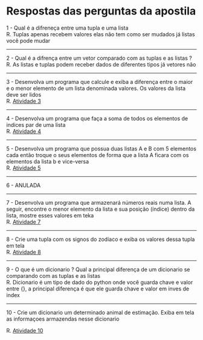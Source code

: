 # Respostas das perguntas da apostila

1 - Qual é a difreneça entre uma tupla e uma lista<br/>
R. Tuplas apenas recebem valores elas não tem como ser mudados já listas você pode mudar

<hr/>

2 - Qual é a difrença entre um vetor comparado com as tuplas e as listas ?<br/>
R. As listas e tuplas podem receber dados de diferentes tipos já vetores não

<hr/>

3 - Desenvolva um programa que calcule e exiba a diferença entre o maior e o menor elemento de um lista denominada valores. Os valores da lista deve ser lidos<br/>
R.  <a href="https://github.com/joaovtk/proz-course/blob/main/Python/ListasTuplas/Exe01.py">Atividade 3</a>

<hr/>

4 - Desenvolva um programa que faça a soma de todos os elementos de indices par de uma lista<br/> 
R. <a href="https://github.com/joaovtk/proz-course/blob/main/Python/Lista/sTuplas/Exe02.py">Atividade 4</a>

<hr/>

5 - Desenvolva um programa que possua duas listas A e B com 5 elementos cada então troque o seus elementos de forma que a lista A ficara com os elementos da lista b e vice-versa<br/>
R. <a href="https://github.com/joaovtk/proz-course/blob/main/Python/ListasTuplas/Exe03.py">Atividade 5</a>

<hr/>

6 - ANULADA

<hr/>

7 - Desenvolva um programa que armazenará números reais numa lista. A seguir, encontre o menor elemento da lista e sua posição (índice) dentro da lista, mostre esses valores em teka<br/>
R. <a href="https://github.com/joaovtk/proz-course/blob/main/Python/ListasTuplas/Exe05.py">Atividade 7</a>

<hr/>

8 - Crie uma tupla com os signos do zodíaco e exiba os valores dessa tupla em tela<br/>
R. <a href="https://github.com/joaovtk/proz-course/blob/main/Python/ListasTuplas/Exe06.py">Atividade 8</a>

<hr/>

9 - O que é um dicionario ? Qual a principal diferença de um dicionario se comparando com as tuplas e as listas <br/>
R. Dicionario é um tipo de dado do python onde você guarda chave e valor entre {}, a principal diferença é que ele guarda chave e valor em inves de index

<hr/>

10 - Crie um dicionario um determinado animal de estimação. Exiba em tela as informaçoes armazendas nesse dicionario<br/>

R. <a href="https://github.com/joaovtk/proz-course/blob/main/Python/ListasTuplas/Exe08.py">Atividade 10</a>

